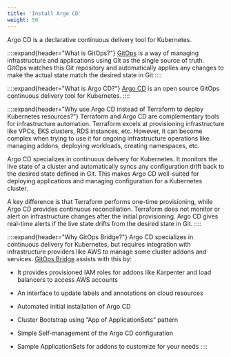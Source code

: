 ```yaml
---
title: 'Install Argo CD'
weight: 50
---
```


Argo CD is a declarative continuous delivery tool for Kubernetes. 

::::expand{header="What is GitOps?"}
[GitOps](https://www.cncf.io/blog/2021/09/28/gitops-101-whats-it-all-about/) is a way of managing infrastructure and applications using Git as the single source of truth. GitOps watches this Git repository and automatically applies any changes to make the actual state match the desired state in Git
::::

::::expand{header="What is Argo CD?"}
[Argo CD](https://argo-cd.readthedocs.io/en/stable/) is an open source GitOps continuous delivery tool for Kubernetes.
::::

::::expand{header="Why use Argo CD instead of Terraform to deploy Kubernetes resources?"}
Terraform and Argo CD are complementary tools for infrastructure automation. Terraform excels at provisioning infrastructure like VPCs, EKS clusters, RDS instances, etc. However, it can become complex when trying to use it for ongoing infrastructure operations like managing addons, deploying workloads, creating namespaces, etc. 

Argo CD specializes in continuous delivery for Kubernetes. It monitors the live state of a cluster and automatically syncs any configuration drift back to the desired state defined in Git. This makes Argo CD well-suited for deploying applications and managing configuration for a Kubernetes cluster.

A key difference is that Terraform performs one-time provisioning, while Argo CD provides continuous reconciliation. Terraform does not monitor or alert on infrastructure changes after the initial provisioning. Argo CD gives real-time alerts if the live state drifts from the desired state in Git.
::::

::::expand{header="Why GitOps Bridge?"}
 Argo CD specializes in continuous delivery for Kubernetes, but requires integration with infrastructure providers like AWS to manage some cluster addons and services. [GitOps Bridge](https://github.com/gitops-bridge-dev/gitops-bridge) assists with this by:

- It provides provisioned IAM roles for addons like Karpenter and load balancers to access AWS accounts

- An interface to update labels and annotations on cloud resources

- Automated initial installation of Argo CD

- Cluster Bootstrap using ”App of ApplicationSets” pattern

- Simple Self-management of the Argo CD configuration

- Sample ApplicationSets for addons to customize for your needs
::::
